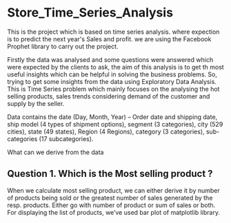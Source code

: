 # Store_Time_Series_Analysis
This is the project which is based on time series analysis. 
where expection is to predict the next year's Sales and profit. 
we are using the Facebook Prophet library to carry out the project.

Firstly the data was analysed and some questions were answered which were expected by the clients to ask, the aim of this analysis is to get th most useful insights which can be helpful in solving the business problems. So, trying to get some insights from the data using Exploratory Data Analysis. This is Time Series problem which mainly focuses on the analysing the hot selling products, sales trends considering demand of the customer and supply by the seller.

Data contains the date (Day, Month, Year) – Order date and shipping date, ship model (4 types of shipment options), segment (3 categories), city (529 cities), state (49 states), Region (4 Regions), category (3 categories), sub-categories  (17 subcategories).

What can we derive from the data

## Question 1. Which is the Most selling product ?

When we calculate most selling product, we can either derive it by number of products being sold or the greatest number of sales generated by the resp. products. Either go with number of product or sum of sales or both.
For displaying the list of products, we’ve used bar plot of matplotlib library.

 
